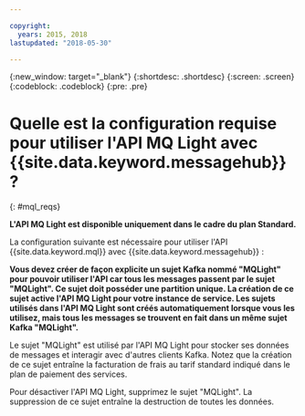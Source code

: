 ```yaml
---

copyright:
  years: 2015, 2018
lastupdated: "2018-05-30"

---
```


{:new_window: target="_blank"}
{:shortdesc: .shortdesc}
{:screen: .screen}
{:codeblock: .codeblock}
{:pre: .pre}

# Quelle est la configuration requise pour utiliser l'API MQ Light avec {{site.data.keyword.messagehub}} ?
{: #mql_reqs}

**L'API MQ Light est disponible uniquement dans le cadre du plan Standard.**
<br/>

La configuration suivante est nécessaire pour utiliser l'API {{site.data.keyword.mql}} avec {{site.data.keyword.messagehub}} : 

**Vous devez créer de façon explicite un sujet Kafka nommé "MQLight" pour pouvoir utiliser l'API car tous les messages passent par le sujet "MQLight". Ce sujet doit posséder une partition unique. La création de ce sujet active l'API MQ Light pour votre instance de service. Les sujets utilisés dans l'API MQ Light sont créés automatiquement lorsque vous les utilisez, mais tous les messages se trouvent en fait dans un même sujet Kafka "MQLight".** 

Le sujet "MQLight" est utilisé par l'API MQ Light pour stocker ses données de messages et interagir avec d'autres clients Kafka. Notez que la création de ce sujet entraîne la facturation de frais au tarif standard indiqué dans le plan de paiement des services.

Pour désactiver l'API MQ Light, supprimez le sujet "MQLight". La suppression de ce sujet entraîne la destruction de toutes les données.
